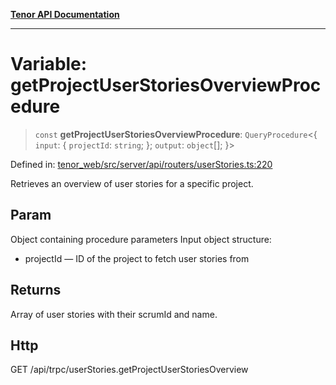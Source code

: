 [**Tenor API Documentation**](../../README.md)

***

# Variable: getProjectUserStoriesOverviewProcedure

> `const` **getProjectUserStoriesOverviewProcedure**: `QueryProcedure`\<\{ `input`: \{ `projectId`: `string`; \}; `output`: `object`[]; \}\>

Defined in: [tenor\_web/src/server/api/routers/userStories.ts:220](https://github.com/Apantli/Tenor/blob/b33873959b5093fc3e3d66ac4f230a78a6395bbd/tenor_web/src/server/api/routers/userStories.ts#L220)

Retrieves an overview of user stories for a specific project.

## Param

Object containing procedure parameters
Input object structure:
- projectId — ID of the project to fetch user stories from

## Returns

Array of user stories with their scrumId and name.

## Http

GET /api/trpc/userStories.getProjectUserStoriesOverview
